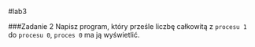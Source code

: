 #lab3

###Zadanie 2
Napisz program, który prześle liczbę całkowitą z `procesu 1` do `procesu 0`, `proces 0` ma ją wyświetlić.
